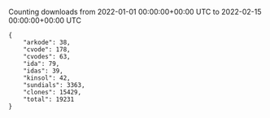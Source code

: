 
Counting downloads from 2022-01-01 00:00:00+00:00 UTC to 2022-02-15 00:00:00+00:00 UTC

```
{
    "arkode": 38,
    "cvode": 178,
    "cvodes": 63,
    "ida": 79,
    "idas": 39,
    "kinsol": 42,
    "sundials": 3363,
    "clones": 15429,
    "total": 19231
}
```
